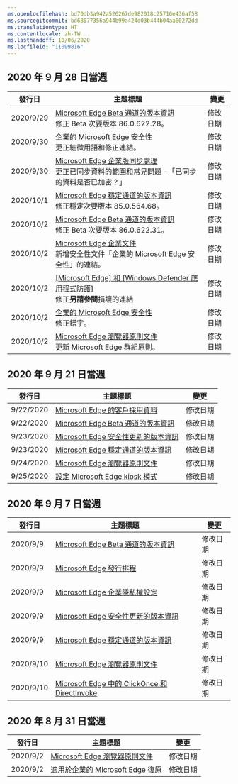 ```yaml
---
ms.openlocfilehash: bd70db3a942a526267de982018c25710e436af58
ms.sourcegitcommit: bd68077356a944b99a424d03b444b04aa60272dd
ms.translationtype: HT
ms.contentlocale: zh-TW
ms.lasthandoff: 10/06/2020
ms.locfileid: "11099816"
---
```


## 2020 年 9 月 28 日當週


| 發行日 |主題標題 | 變更 |
|------|------------|--------|
| 2020/9/29 | [Microsoft Edge Beta 通道的版本資訊](/DeployEdge/microsoft-edge-relnote-beta-channel)<br>修正 Beta 次要版本 86.0.622.28。 | 修改日期 |
| 2020/9/30 | [企業的 Microsoft Edge 安全性](/DeployEdge/ms-edge-security-for-business)<br>更正細微用語和修正連結。 | 修改日期 |
| 2020/9/30 | [Microsoft Edge 企業版同步處理](/DeployEdge/microsoft-edge-enterprise-sync)<br>更正已同步資料的範圍和常見問題 -「已同步的資料是否已加密？」  | 修改日期 |
| 2020/10/1 | [Microsoft Edge 穩定通道的版本資訊](/DeployEdge/microsoft-edge-relnote-stable-channel)<br>修正穩定次要版本 85.0.564.68。 | 修改日期 |
| 2020/10/2 | [Microsoft Edge Beta 通道的版本資訊](/DeployEdge/microsoft-edge-relnote-beta-channel)<br>修正 Beta 次要版本 86.0.622.31。 | 修改日期 |
| 2020/10/2 | [Microsoft Edge 企業文件](/DeployEdge/index)<br>新增安全性文件「企業的 Microsoft Edge 安全性」的連結。 | 修改日期 |
| 2020/10/2 | [[Microsoft Edge] 和 [Windows Defender 應用程式防護]](/DeployEdge/microsoft-edge-security-windows-defender-application-guard)<br>修正**另請參閱**損壞的連結 | 修改日期 |
| 2020/10/2 | [企業的 Microsoft Edge 安全性](/DeployEdge/ms-edge-security-for-business)<br>修正錯字。 | 修改日期 |
| 2020/10/2 | [Microsoft Edge 瀏覽器原則文件](/DeployEdge/microsoft-edge-policies)<br>更新 Microsoft Edge 群組原則。 | 修改日期 |


## 2020 年 9 月 21 日當週


| 發行日 |主題標題 | 變更 |
|------|------------|--------|
| 9/22/2020 | [Microsoft Edge 的客戶採用資料](/DeployEdge/microsoft-edge-customer-adoption-kit) | 修改日期 |
| 9/22/2020 | [Microsoft Edge Beta 通道的版本資訊](/DeployEdge/microsoft-edge-relnote-beta-channel) | 修改日期 |
| 9/23/2020 | [Microsoft Edge 安全性更新的版本資訊](/DeployEdge/microsoft-edge-relnotes-security) | 修改日期 |
| 9/23/2020 | [Microsoft Edge 穩定通道的版本資訊](/DeployEdge/microsoft-edge-relnote-stable-channel) | 修改日期 |
| 9/24/2020 | [Microsoft Edge 瀏覽器原則文件](/DeployEdge/microsoft-edge-policies) | 修改日期 |
| 9/25/2020 | [設定 Microsoft Edge kiosk 模式](/DeployEdge/microsoft-edge-configure-kiosk-mode) | 修改日期 |


## 2020 年 9 月 7 日當週


| 發行日 |主題標題 | 變更 |
|------|------------|--------|
| 2020/9/9 | [Microsoft Edge Beta 通道的版本資訊](/DeployEdge/microsoft-edge-relnote-beta-channel) | 修改日期 |
| 2020/9/9 | [Microsoft Edge 發行排程](/DeployEdge/microsoft-edge-release-schedule) | 修改日期 |
| 2020/9/9 | [Microsoft Edge 企業隱私權設定](/DeployEdge/microsoft-edge-enterprise-privacy-settings) | 修改日期 |
| 2020/9/9 | [Microsoft Edge 安全性更新的版本資訊](/DeployEdge/microsoft-edge-relnotes-security) | 修改日期 |
| 2020/9/9 | [Microsoft Edge 穩定通道的版本資訊](/DeployEdge/microsoft-edge-relnote-stable-channel) | 修改日期 |
| 2020/9/10 | [Microsoft Edge 瀏覽器原則文件](/DeployEdge/microsoft-edge-policies) | 修改日期 |
| 2020/9/10 | [Microsoft Edge 中的 ClickOnce 和 DirectInvoke](/DeployEdge/edge-learn-more-co-di) | 修改日期 |


## 2020 年 8 月 31 日當週


| 發行日 |主題標題 | 變更 |
|------|------------|--------|
| 2020/9/2 | [Microsoft Edge 瀏覽器原則文件](/DeployEdge/microsoft-edge-policies) | 修改日期 |
| 2020/9/2 | [適用於企業的 Microsoft Edge 復原](/DeployEdge/edge-learnmore-rollback) | 修改日期 |

